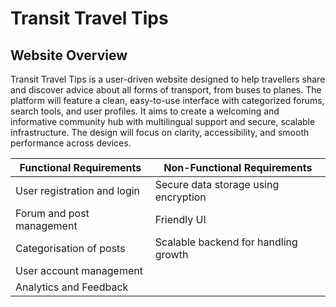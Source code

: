 # Transit Travel Tips

## Website Overview
Transit Travel Tips is a user-driven website designed to help travellers share and discover advice about all forms of transport, from buses to planes. The platform will feature a clean, easy-to-use interface with categorized forums, search tools, and user profiles. It aims to create a welcoming and informative community hub with multilingual support and secure, scalable infrastructure. The design will focus on clarity, accessibility, and smooth performance across devices.


| Functional Requirements | Non-Functional Requirements |
| ----------- | ----------- |
| User registration and login | Secure data storage using encryption |
| Forum and post management | Friendly UI |
| Categorisation of posts| Scalable backend for handling growth |
| User account management |
| Analytics and Feedback|